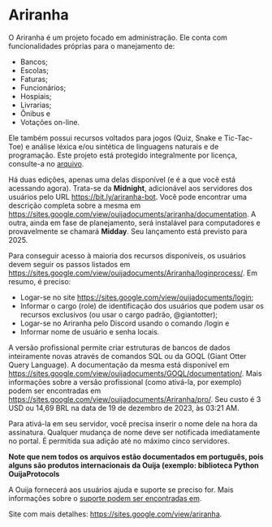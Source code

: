 # Ariranha

O Ariranha é um projeto focado em administração. Ele conta com  funcionalidades
próprias para o manejamento de:

- Bancos;
- Escolas;
- Faturas;
- Funcionários;
- Hospiais;
- Livrarias;
- Ônibus e
- Votações on-line.

Ele também possui recursos voltados para jogos (Quiz, Snake  e  Tic-Tac-Toe)  e
análise   léxica   e/ou    sintética    de    linguagens    naturais    e    de
programação.    Este    projeto    está     protegido     integralmente     por
licença, consulte-a no [arquivo](./LICENSE.md).

Há duas edições, apenas uma delas disponível (e é a  que  você  está  acessando
agora). Trata-se da **Midnight**, adicionável aos servidores dos usuários  pelo
URL     <https://bit.ly/ariranha-bot>.     Você     pode     encontrar      uma  
descrição         completa          sobre          a          mesma          em 
<https://sites.google.com/view/ouijadocuments/ariranha/documentation>. A outra,
ainda   em   fase   de   planejamento,  será  instalável  para  computadores  e
provavelmente se chamará **Midday**. Seu lançamento está previsto para 2025.

Para    conseguir    acesso    à    maioria    dos    recursos     disponíveis,
os     usuários     devem      seguir      os      passos      listados      em
<https://sites.google.com/view/ouijadocuments/Ariranha/loginprocess/>.       Em
resumo, é preciso:

- Logar-se no site <https://sites.google.com/view/ouijadocuments/login>;
- Informar o cargo (role) de identificação dos  usuários  que  podem  usar  os
  recursos exclusivos (ou usar o cargo padrão, @giantotter);
- Logar-se no Ariranha pelo Discord usando o comando /login e
- Informar nome de usuário e senha locais.

A versão profissional permite criar estruturas de bancos de dados  inteiramente
novas   através   de   comandos   SQL   ou   da   GOQL   (Giant   Otter   Query
Language).    A    documentação     da     mesma     está     disponível     em
<https://sites.google.com/view/ouijadocuments/GOQL/documentation/>.        Mais
informações sobre a versão profissional (como ativá-la, por exemplo) podem  ser
encontradas  em   <https://sites.google.com/view/ouijadocuments/Ariranha/pro/>.
Seu custo é 3 USD ou 14,69 BRL na data de 19 de dezembro de 2023, às 03:21 AM.

Para ativá-la em seu servidor, você precisa inserir o  nome  dele  na  hora  da
assinatura. Qualquer mudança de  nome  deve  ser  notificada  imediatamente  no
portal. É permitida sua adição até no máximo cinco servidores.

**Note que nem todos os arquivos estão documentados em português,  pois  alguns
são   produtos   internacionais   da   Ouija   (exemplo:   biblioteca    Python
OuijaProtocols**

A  Ouija  fornecerá  aos  usuários  ajuda  e    suporte    se    preciso   for.
Mais informações sobre o [suporte podem ser encontradas em](./SUPPORT.md).

Site com mais detalhes: <https://sites.google.com/view/ariranha>.
